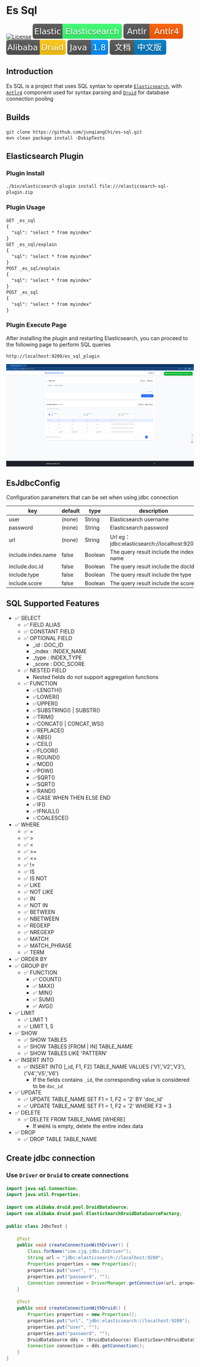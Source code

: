 # Es Sql

[![License](https://img.shields.io/badge/license-Apache%202-4EB1BA.svg)](https://www.apache.org/licenses/LICENSE-2.0.html)
[![Elastic Elasticsearch](./doc/images/Elastic-Elasticsearch.svg)](https://github.com/elastic/elasticsearch)
[![Antlr Antlr4](./doc/images/Antrl-Antrl4.svg)](https://github.com/antlr/antlr4)
[![Alibaba Druid](./doc/images/Alibaba-Druid.svg)](https://github.com/alibaba/druid)
[![Alibaba Druid](./doc/images/Java-1.8.svg)]()
[![CN doc](./doc/images/文档-中文版-blue.svg)](./doc/README-zh-CN.md)

## Introduction

Es SQL is a project that uses SQL syntax to operate [`Elasticsearch`](https://github.com/elastic/elasticsearch),
with [`Antlr4`](https://github.com/antlr/antlr4) component used for syntax parsing and [
`Druid`](https://github.com/alibaba/druid) for database connection pooling

## Builds

```shell
git clone https://github.com/junqiangChi/es-sql.git
mvn clean package install -DskipTests
```

## Elasticsearch Plugin

### Plugin Install

```shell
./bin/elasticsearch-plugin install file:///elasticsearch-sql-plugin.zip
```

### Plugin Usage

```
GET _es_sql
{
  "sql": "select * from myindex"
}
GET _es_sql/explain
{
  "sql": "select * from myindex"
}
POST _es_sql/explain
{
  "sql": "select * from myindex"
}
POST _es_sql
{
  "sql": "select * from myindex"
}
```

### Plugin Execute Page

After installing the plugin and restarting Elasticsearch, you can proceed to the following page to perform SQL queries

```
http://localhost:9200/es_sql_plugin
```

[![web site](./doc/images/Plugin-Web.png)]()

## EsJdbcConfig

Configuration parameters that can be set when using jdbc connection

| key                | default | type    | description                                |
|--------------------|---------|---------|--------------------------------------------|
| user               | (none)  | String  | Elasticsearch username                     |
| password           | (none)  | String  | Elasticsearch password                     |
| url                | (none)  | String  | Url eg：jdbc:elasticsearch://localhost:9200 |
| include.index.name | false   | Boolean | The query result include the index name    |
| include.doc.id     | false   | Boolean | The query result include the docId         |
| include.type       | false   | Boolean | The query result include the type          |
| include.score      | false   | Boolean | The query result include the score         |

## SQL Supported Features

- ✅ SELECT
    - ✅ FiELD ALIAS
    - ✅ CONSTANT FIELD
    - ✅ OPTIONAL FIELD
        - _id : DOC_ID
        - _index : INDEX_NAME
        - _type : INDEX_TYPE
        - _score : DOC_SCORE
    - ✅ NESTED FIELD
        - Nested fields do not support aggregation functions
    - ✅ FUNCTION
        - ✅LENGTH()
        - ✅LOWER()
        - ✅UPPER()
        - ✅SUBSTRING() | SUBSTR()
        - ✅TRIM()
        - ✅CONCAT() | CONCAT_WS()
        - ✅REPLACE()
        - ✅ABS()
        - ✅CEIL()
        - ✅FLOOR()
        - ✅ROUND()
        - ✅MOD()
        - ✅POW()
        - ✅SQRT()
        - ✅SQRT()
        - ✅RAND()
        - ✅CASE WHEN THEN ELSE END
        - ✅IF()
        - ✅IFNULL()
        - ✅COALESCE()
- ✅ WHERE
    - ✅ =
    - ✅ >
    - ✅ <
    - ✅ >=
    - ✅ <=
    - ✅ !=
    - ✅ IS
    - ✅ IS NOT
    - ✅ LIKE
    - ✅ NOT LIKE
    - ✅ IN
    - ✅ NOT IN
    - ✅ BETWEEN
    - ✅ NBETWEEN
    - ✅ REGEXP
    - ✅ NREGEXP
    - ✅ MATCH
    - ✅ MATCH_PHRASE
    - ✅ TERM
- ✅ ORDER BY
- ✅ GROUP BY
    - ✅ FUNCTION
        - ✅ COUNT()
        - ✅ MAX()
        - ✅ MIN()
        - ✅ SUM()
        - ✅ AVG()
- ✅ LIMIT
    - ✅ LIMIT 1
    - ✅ LIMIT 1, 5
- ✅ SHOW
    - ✅ SHOW TABLES
    - ✅ SHOW TABLES [FROM | IN] TABLE_NAME
    - ✅ SHOW TABLES LIKE 'PATTERN'
- ✅ INSERT INTO
    - ✅ INSERT INTO [_id, F1, F2] TABLE_NAME VALUES ('V1','V2','V3'), ('V4','V5','V6')
        - If the fields contains `_id`, the corresponding value is considered to be `doc_id`
- ✅ UPDATE
    - ✅ UPDATE TABLE_NAME SET F1 = 1, F2 = '2' BY 'doc_id'
    - ✅ UPDATE TABLE_NAME SET F1 = 1, F2 = '2' WHERE F3 = 3
- ✅ DELETE
    - ✅ DELETE FROM TABLE_NAME [WHERE]
        - If `WHERE` is empty, delete the entire index data
- ✅ DROP
    - ✅ DROP TABLE TABLE_NAME

## Create jdbc connection

### Use `Driver` or `Druid`  to create connections

```java
import java.sql.Connection;
import java.util.Properties;

import com.alibaba.druid.pool.DruidDataSource;
import com.alibaba.druid.pool.ElasticSearchDruidDataSourceFactory;

public class JdbcTest {

    @Test
    public void createConnectionWithDriver() {
        Class.forName("com.cjq.jdbc.EsDriver");
        String url = "jdbc:elasticsearch://localhost:9200";
        Properties properties = new Properties();
        properties.put("user", "");
        properties.put("password", "");
        Connection connection = DriverManager.getConnection(url, properties);
    }

    @Test
    public void createConnectionWithDruid() {
        Properties properties = new Properties();
        properties.put("url", "jdbc:elasticsearch://localhost:9200");
        properties.put("user", "");
        properties.put("password", "");
        DruidDataSource dds = (DruidDataSource) ElasticSearchDruidDataSourceFactory.createDataSource(properties);
        Connection connection = dds.getConnection();
    }
}
```
